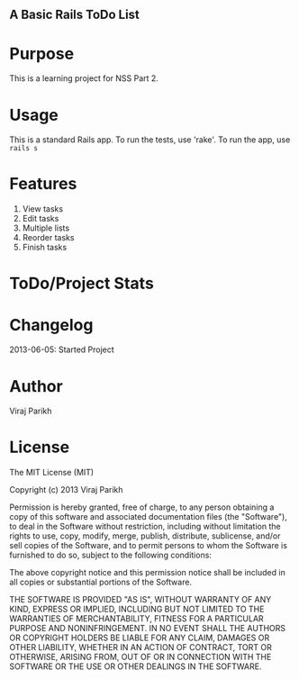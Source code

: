A Basic Rails ToDo List
------------------------

Purpose
========
This is a learning project for NSS Part 2.



Usage
======

This is a standard Rails app.  To run the tests, use 'rake'.  To run the app, use `rails s`



Features
=========

1. View tasks
2. Edit tasks
3. Multiple lists
4. Reorder tasks
5. Finish tasks


ToDo/Project Stats
===================


Changelog
==========

2013-06-05: Started Project


Author
=======

Viraj Parikh


License
========
The MIT License (MIT)

Copyright (c) 2013 Viraj Parikh

Permission is hereby granted, free of charge, to any person obtaining a copy
of this software and associated documentation files (the "Software"), to deal
in the Software without restriction, including without limitation the rights
to use, copy, modify, merge, publish, distribute, sublicense, and/or sell
copies of the Software, and to permit persons to whom the Software is
furnished to do so, subject to the following conditions:

The above copyright notice and this permission notice shall be included in
all copies or substantial portions of the Software.

THE SOFTWARE IS PROVIDED "AS IS", WITHOUT WARRANTY OF ANY KIND, EXPRESS OR
IMPLIED, INCLUDING BUT NOT LIMITED TO THE WARRANTIES OF MERCHANTABILITY,
FITNESS FOR A PARTICULAR PURPOSE AND NONINFRINGEMENT. IN NO EVENT SHALL THE
AUTHORS OR COPYRIGHT HOLDERS BE LIABLE FOR ANY CLAIM, DAMAGES OR OTHER
LIABILITY, WHETHER IN AN ACTION OF CONTRACT, TORT OR OTHERWISE, ARISING FROM,
OUT OF OR IN CONNECTION WITH THE SOFTWARE OR THE USE OR OTHER DEALINGS IN
THE SOFTWARE.